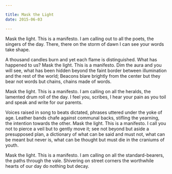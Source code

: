 ```yaml
---

title: Mask the Light
date: 2015-06-03

---
```


Mask the light. This is a manifesto. I am calling out to all the poets,
the singers of the day. There, there on the storm of dawn
I can see your words take shape.

A thousand candles burn and yet each flame is distinguished.
What has happened to us? Mask the light. This is a manifesto.
Dim the aura and you will see, what has been hidden
beyond the faint border between illumination and the rest of the world;
Beacons blare brightly from the center but they bear not words but chains,
chains made of words.

Mask the light. This is a manifesto. I am calling on all the heralds,
the lamented drum roll of the day. I feel you, scribes,
I hear your pain as you toil and speak and write for our parents.

Voices raised in song to beats dictated, phrases uttered
under the yoke of age. Leather bands chafe against communal backs,
stifling the yearning, the intention towards the other. Mask the light.
This is a manifesto. I call you not to pierce a veil but to gently move it;
see not beyond but aside a presupposed plan, a dictionary of what can be said
and must not, what can be meant but never is, what can be thought but
must die in the craniums of youth.

Mask the light. This is a manifesto. I am calling on all the standard-bearers,
the paths through the vale. Shivering on street corners the worthwhile hearts
of our day do nothing but decay.